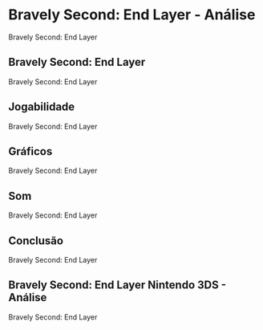 ---
---

# Bravely Second: End Layer - Análise

Bravely Second: End Layer

## Bravely Second: End Layer

Bravely Second: End Layer

## Jogabilidade

Bravely Second: End Layer

## Gráficos

Bravely Second: End Layer

## Som

Bravely Second: End Layer

## Conclusão

Bravely Second: End Layer

## Bravely Second: End Layer Nintendo 3DS - Análise

Bravely Second: End Layer
